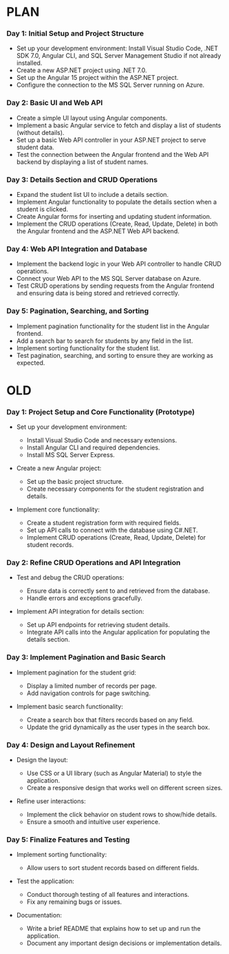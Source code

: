 # PLAN

### Day 1: Initial Setup and Project Structure

- Set up your development environment: Install Visual Studio Code, .NET SDK 7.0, Angular CLI, and SQL Server Management
  Studio if not already installed.
- Create a new ASP.NET project using .NET 7.0.
- Set up the Angular 15 project within the ASP.NET project.
- Configure the connection to the MS SQL Server running on Azure.

### Day 2: Basic UI and Web API

- Create a simple UI layout using Angular components.
- Implement a basic Angular service to fetch and display a list of students (without details).
- Set up a basic Web API controller in your ASP.NET project to serve student data.
- Test the connection between the Angular frontend and the Web API backend by displaying a list of student names.

### Day 3: Details Section and CRUD Operations

- Expand the student list UI to include a details section.
- Implement Angular functionality to populate the details section when a student is clicked.
- Create Angular forms for inserting and updating student information.
- Implement the CRUD operations (Create, Read, Update, Delete) in both the Angular frontend and the ASP.NET Web API
  backend.

### Day 4: Web API Integration and Database

- Implement the backend logic in your Web API controller to handle CRUD operations.
- Connect your Web API to the MS SQL Server database on Azure.
- Test CRUD operations by sending requests from the Angular frontend and ensuring data is being stored and retrieved
  correctly.

### Day 5: Pagination, Searching, and Sorting

- Implement pagination functionality for the student list in the Angular frontend.
- Add a search bar to search for students by any field in the list.
- Implement sorting functionality for the student list.
- Test pagination, searching, and sorting to ensure they are working as expected.

# OLD

### Day 1: Project Setup and Core Functionality (Prototype)

- Set up your development environment:
    - Install Visual Studio Code and necessary extensions.
    - Install Angular CLI and required dependencies.
    - Install MS SQL Server Express.

- Create a new Angular project:
    - Set up the basic project structure.
    - Create necessary components for the student registration and details.

- Implement core functionality:
    - Create a student registration form with required fields.
    - Set up API calls to connect with the database using C#.NET.
    - Implement CRUD operations (Create, Read, Update, Delete) for student records.

### Day 2: Refine CRUD Operations and API Integration

- Test and debug the CRUD operations:
    - Ensure data is correctly sent to and retrieved from the database.
    - Handle errors and exceptions gracefully.

- Implement API integration for details section:
    - Set up API endpoints for retrieving student details.
    - Integrate API calls into the Angular application for populating the details section.

### Day 3: Implement Pagination and Basic Search

- Implement pagination for the student grid:
    - Display a limited number of records per page.
    - Add navigation controls for page switching.

- Implement basic search functionality:
    - Create a search box that filters records based on any field.
    - Update the grid dynamically as the user types in the search box.

### Day 4: Design and Layout Refinement

- Design the layout:
    - Use CSS or a UI library (such as Angular Material) to style the application.
    - Create a responsive design that works well on different screen sizes.

- Refine user interactions:
    - Implement the click behavior on student rows to show/hide details.
    - Ensure a smooth and intuitive user experience.

### Day 5: Finalize Features and Testing

- Implement sorting functionality:
    - Allow users to sort student records based on different fields.

- Test the application:
    - Conduct thorough testing of all features and interactions.
    - Fix any remaining bugs or issues.

- Documentation:
    - Write a brief README that explains how to set up and run the application.
    - Document any important design decisions or implementation details.

